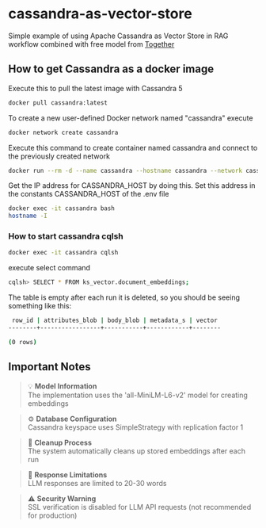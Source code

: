 # cassandra-as-vector-store
Simple example of using Apache Cassandra as Vector Store in RAG workflow combined with free model from [Together](https://www.together.ai/)
## How to get Cassandra as a docker image

Execute this to pull the latest image with Cassandra 5
```bash
docker pull cassandra:latest
```
To create a new user-defined Docker network named "cassandra" execute

```bash
docker network create cassandra
```
Execute this command to create container named cassandra and connect to the previously created network
```bash
docker run --rm -d --name cassandra --hostname cassandra --network cassandra cassandra
```
Get the IP address for CASSANDRA_HOST by doing this. Set this address in the constants CASSANDRA_HOST of the .env file

```bash
docker exec -it cassandra bash
hostname -I
```

### How to start cassandra cqlsh
```bash
docker exec -it cassandra cqlsh
```

execute select command
```bash
cqlsh> SELECT * FROM ks_vector.document_embeddings;
```

The table is empty after each run it is deleted, so you should be seeing something like this:
```bash
 row_id | attributes_blob | body_blob | metadata_s | vector
--------+-----------------+-----------+------------+--------

(0 rows)
```

## Important Notes

> 💡 **Model Information**  
> The implementation uses the 'all-MiniLM-L6-v2' model for creating embeddings

> ⚙️ **Database Configuration**  
> Cassandra keyspace uses SimpleStrategy with replication factor 1

> 🧹 **Cleanup Process**  
> The system automatically cleans up stored embeddings after each run

> 📝 **Response Limitations**  
> LLM responses are limited to 20-30 words

> ⚠️ **Security Warning**  
> SSL verification is disabled for LLM API requests (not recommended for production)
